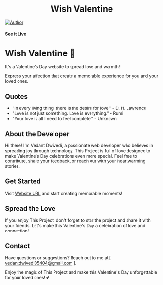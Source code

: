 <h1 align="center">
    Wish Valentine 
</h1>

[![Author](https://img.shields.io/badge/author-vedant-dwivedi)](https://github.com/vedant-dwivedi)


#### [See it Live](https://wish-valentine.vercel.app/)

# Wish Valentine 💖

It's a Valentine's Day website to spread love and warmth!

 Express your affection that create a memorable experience for you and your loved ones.

## Quotes

- "In every living thing, there is the desire for love." - D. H. Lawrence
- "Love is not just something. Love is everything." - Rumi
- "Your love is all I need to feel complete." - Unknown

## About the Developer

Hi there! I'm Vedant Dwivedi, a passionate web developer who believes in spreading joy through technology. This Project is full of love designed to make Valentine's Day celebrations even more special. Feel free to contribute, share your feedback, or reach out with your heartwarming stories.

## Get Started

Visit [Website URL](https://wish-valentine.vercel.app/) and start creating memorable moments!

## Spread the Love

If you enjoy This Project, don't forget to star the project and share it with your friends. Let's make this Valentine's Day a celebration of love and connection!

## Contact

Have questions or suggestions? Reach out to me at [ vedantdwivedi05404@gmail.com ].

Enjoy the magic of This Project and make this Valentine's Day unforgettable for your loved ones! 💕
